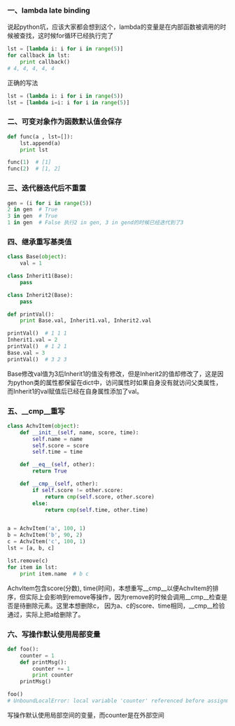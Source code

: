 ### 一、lambda late binding
说起python坑，应该大家都会想到这个，lambda的变量是在内部函数被调用的时候被查找，这时候for循环已经执行完了
```python
lst = [lambda i: i for i in range(5)]
for callback in lst:
	print callback()
# 4, 4, 4, 4, 4
```
正确的写法
```python
lst = (lambda i: i for i in range(5))
lst = [lambda i=i: i for i in range(5)]
```

### 二、可变对象作为函数默认值会保存
```python
def func(a , lst=[]):
	lst.append(a)
	print lst

func(1)  # [1]
func(2)  # [1, 2]
```

### 三、迭代器迭代后不重置
``` python
gen = (i for i in range(5))
2 in gen  # True
3 in gen  # True
1 in gen  # False 执行2 in gen, 3 in gend的时候已经迭代到了3
```

### 四、继承重写基类值
``` python
class Base(object):
	val = 1

class Inherit1(Base):
	pass

class Inherit2(Base):
	pass

def printVal():
	print Base.val, Inherit1.val, Inherit2.val

printVal()  # 1 1 1
Inherit1.val = 2
printVal()  # 1 2 1
Base.val = 3
printVal()  # 3 2 3
```
Base修改val值为3后Inherit1的值没有修改，但是Inherit2的值却修改了，这是因为python类的属性都保留在dict中，访问属性时如果自身没有就访问父类属性，而Inherit1的val赋值后已经在自身属性添加了val。


### 五、__cmp__重写
``` python
class AchvItem(object):
	def __init__(self, name, score, time):
		self.name = name
		self.score = score
		self.time = time

	def __eq__(self, other):
		return True

	def __cmp__(self, other):
		if self.score != other.score:
			return cmp(self.score, other.score)
		else:
			return cmp(self.time, other.time)


a = AchvItem('a', 100, 1)
b = AchvItem('b', 90, 2)
c = AchvItem('c', 100, 1)
lst = [a, b, c]

lst.remove(c)
for item in lst:
	print item.name  # b c
```
AchvItem包含score(分数), time(时间)，本想重写__cmp__以便AchvItem的排序，但实际上会影响到remove等操作，因为remove的时候会调用__cmp__检查是否是待删除元素。这里本想删除c， 因为a、c的score、time相同，__cmp__检验通过，实际上把a给删除了。
### 六、写操作默认使用局部变量
``` python
def foo():
	counter = 1
	def printMsg():
		counter += 1
		print counter
	printMsg()

foo()
# UnboundLocalError: local variable 'counter' referenced before assignment
```
写操作默认使用局部空间的变量，而counter是在外部空间